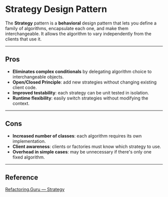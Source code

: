 # Strategy Design Pattern

The **Strategy** pattern is a **behavioral** design pattern that lets you define a family of algorithms, encapsulate each one, and make them interchangeable. It allows the algorithm to vary independently from the clients that use it.

---

## Pros

- **Eliminates complex conditionals** by delegating algorithm choice to interchangeable objects.
- **Open/Closed Principle**: add new strategies without changing existing client code.
- **Improved testability**: each strategy can be unit tested in isolation.
- **Runtime flexibility**: easily switch strategies without modifying the context.

---

## Cons

- **Increased number of classes**: each algorithm requires its own implementation.
- **Client awareness**: clients or factories must know which strategy to use.
- **Overhead in simple cases**: may be unnecessary if there's only one fixed algorithm.

---

## Reference

[Refactoring.Guru — Strategy](https://refactoring.guru/design-patterns/strategy)
